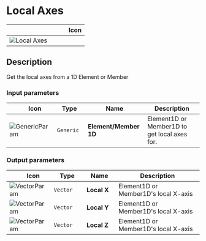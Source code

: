 # Local Axes
<!--- This file has been auto-generated, do not change it manually! Edit the generator here: https://github.com/arup-group/GSA-Grasshopper/tree/main/DocsGeneration --->

|<img width="150"/> Icon |
| ----------- |
|![Local Axes](./images/LocalAxes.png) |

## Description

Get the local axes from a 1D Element or Member

### Input parameters

|<img width="20"/> Icon |<img width="200"/> Type |<img width="200"/> Name |<img width="1000"/> Description |
| ----------- | ----------- | ----------- | ----------- |
|![GenericParam](./images/GenericParam.png) |`Generic` |**Element/Member 1D** |Element1D or Member1D to get local axes for. |

### Output parameters

|<img width="20"/> Icon |<img width="200"/> Type |<img width="200"/> Name |<img width="1000"/> Description |
| ----------- | ----------- | ----------- | ----------- |
|![VectorParam](./images/VectorParam.png) |`Vector` |**Local X** |Element1D or Member1D's local X-axis |
|![VectorParam](./images/VectorParam.png) |`Vector` |**Local Y** |Element1D or Member1D's local X-axis |
|![VectorParam](./images/VectorParam.png) |`Vector` |**Local Z** |Element1D or Member1D's local X-axis |
